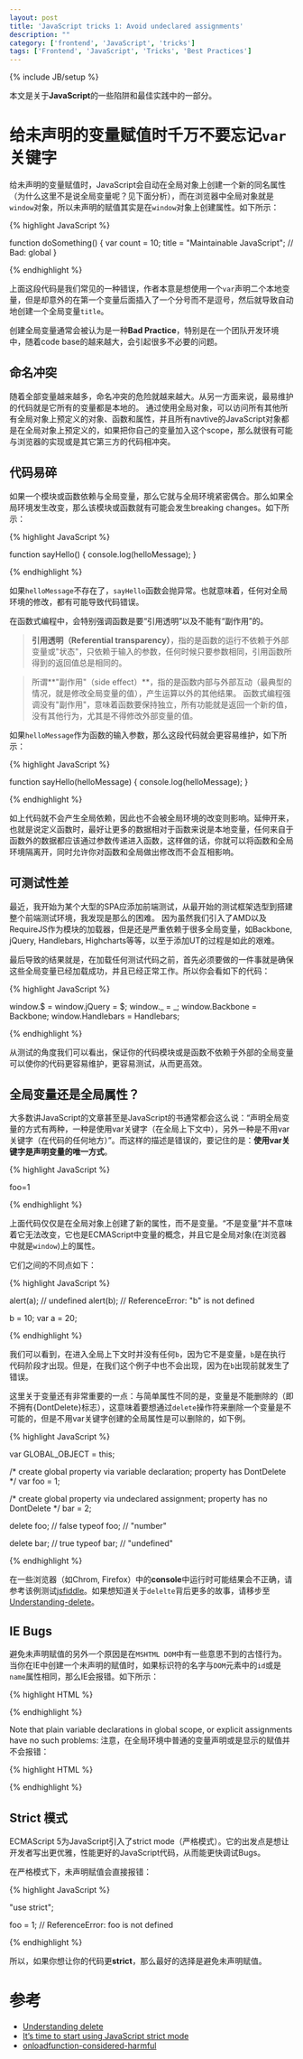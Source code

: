 ```yaml
---
layout: post
title: 'JavaScript tricks 1: Avoid undeclared assignments'
description: ""
category: ['frontend', 'JavaScript', 'tricks']
tags: ['Frontend', 'JavaScript', 'Tricks', 'Best Practices']
---
```

{% include JB/setup %}

本文是关于**JavaScript**的一些陷阱和最佳实践中的一部分。

# 给未声明的变量赋值时千万不要忘记`var`关键字

给未声明的变量赋值时，JavaScript会自动在全局对象上创建一个新的同名属性（为什么这里不是说全局变量呢？见下面分析），而在浏览器中全局对象就是`window`对象，所以未声明的赋值其实是在`window`对象上创建属性。如下所示：

{% highlight JavaScript %}

function doSomething() { 
  var count = 10;
      title = "Maintainable JavaScript"; // Bad: global
}

{% endhighlight %}

上面这段代码是我们常见的一种错误，作者本意是想使用一个`var`声明二个本地变量，但是却意外的在第一个变量后面插入了一个分号而不是逗号，然后就导致自动地创建一个全局变量`title`。

创建全局变量通常会被认为是一种**Bad Practice**，特别是在一个团队开发环境中，随着code base的越来越大，会引起很多不必要的问题。

## 命名冲突

随着全部变量越来越多，命名冲突的危险就越来越大。从另一方面来说，最易维护的代码就是它所有的变量都是本地的。
通过使用全局对象，可以访问所有其他所有全局对象上预定义的对象、函数和属性，并且所有navtive的JavaScript对象都是在全局对象上预定义的，如果把你自己的变量加入这个scope，那么就很有可能与浏览器的实现或是其它第三方的代码相冲突。

## 代码易碎

如果一个模块或函数依赖与全局变量，那么它就与全局环境紧密偶合。那么如果全局环境发生改变，那么该模块或函数就有可能会发生breaking changes。如下所示：

{% highlight JavaScript %}

function sayHello() {
  console.log(helloMessage);
}

{% endhighlight %}

如果`helloMessage`不存在了，`sayHello`函数会抛异常。也就意味着，任何对全局环境的修改，都有可能导致代码错误。

在函数式编程中，会特别强调函数是要“引用透明”以及不能有“副作用”的。

>**引用透明（Referential transparency）**，指的是函数的运行不依赖于外部变量或"状态"，只依赖于输入的参数，任何时候只要参数相同，引用函数所得到的返回值总是相同的。

>所谓**"副作用"（side effect）**，指的是函数内部与外部互动（最典型的情况，就是修改全局变量的值），产生运算以外的其他结果。
函数式编程强调没有"副作用"，意味着函数要保持独立，所有功能就是返回一个新的值，没有其他行为，尤其是不得修改外部变量的值。

如果`helloMessage`作为函数的输入参数，那么这段代码就会更容易维护，如下所示：

{% highlight JavaScript %}

function sayHello(helloMessage) {
  console.log(helloMessage);
}

{% endhighlight %}

如上代码就不会产生全局依赖，因此也不会被全局环境的改变则影响。延伸开来，也就是说定义函数时，最好让更多的数据相对于函数来说是本地变量，任何来自于函数外的数据都应该通过参数传递进入函数，这样做的话，你就可以将函数和全局环境隔离开，同时允许你对函数和全局做出修改而不会互相影响。

## 可测试性差

最近，我开始为某个大型的SPA应添加前端测试，从最开始的测试框架选型到搭建整个前端测试环境，我发现是那么的困难。
因为虽然我们引入了AMD以及RequireJS作为模块的加载器，但是还是严重依赖于很多全局变量，如Backbone, jQuery, Handlebars, Highcharts等等，以至于添加UT的过程是如此的艰难。

最后导致的结果就是，在加载任何测试代码之前，首先必须要做的一件事就是确保这些全局变量已经加载成功，并且已经正常工作。所以你会看如下的代码：

{% highlight JavaScript %}

window.$ = window.jQuery = $;
window._ = _;
window.Backbone = Backbone;
window.Handlebars = Handlebars;

{% endhighlight %}

从测试的角度我们可以看出，保证你的代码模块或是函数不依赖于外部的全局变量可以使你的代码更容易维护，更容易测试，从而更高效。

## 全局变量还是全局属性？

大多数讲JavaScript的文章甚至是JavaScript的书通常都会这么说：“声明全局变量的方式有两种，一种是使用var关键字（在全局上下文中），另外一种是不用var关键字（在代码的任何地方）”。而这样的描述是错误的，要记住的是：**使用var关键字是声明变量的唯一方式**。

{% highlight JavaScript %}

foo=1

{% endhighlight %} 

上面代码仅仅是在全局对象上创建了新的属性，而不是变量。“不是变量”并不意味着它无法改变，它也是ECMAScript中变量的概念，并且它是全局对象(在浏览器中就是`window`)上的属性。

它们之间的不同点如下：

{% highlight JavaScript %}

alert(a); // undefined 
alert(b); // ReferenceError: "b" is not defined 

b = 10;
var a = 20;

{% endhighlight %}

我们可以看到，在进入全局上下文时并没有任何`b`，因为它不是变量，`b`是在执行代码阶段才出现。但是，在我们这个例子中也不会出现，因为在`b`出现前就发生了错误。

这里关于变量还有非常重要的一点：与简单属性不同的是，变量是不能删除的（即不拥有{DontDelete}标志），这意味着要想通过`delete`操作符来删除一个变量是不可能的，但是不用var关键字创建的全局属性是可以删除的，如下例。

{% highlight JavaScript %}

var GLOBAL_OBJECT = this; 

/* create global property via variable declaration; property has DontDelete */ 
var foo = 1; 

/* create global property via undeclared assignment; property has no DontDelete */ 
bar = 2; 

delete foo; // false 
typeof foo; // "number" 

delete bar; // true 
typeof bar; // "undefined"

{% endhighlight %}

在一些浏览器（如Chrom, Firefox）中的**console**中运行时可能结果会不正确，请参考该例测试[jsfiddle](http://jsfiddle.net/wn5e3u22/)。如果想知道关于`delelte`背后更多的故事，请移步至[Understanding-delete](http://perfectionkills.com/understanding-delete/)。

## IE Bugs

避免未声明赋值的另外一个原因是在`MSHTML DOM`中有一些意思不到的古怪行为。当你在IE中创建一个未声明的赋值时，如果标识符的名字与`DOM`元素中的`id`或是`name`属性相同，那么IE会报错。如下所示：

{% highlight HTML %}

<p id="foo"></p>
<form name="bar" action=""><p></p></form>

<script type="text/javascript">
  try {
    foo = 1;
  }
  catch(e) {
    document.write(e); // TypeError: Object doesn't support this property or method
  }
  try {
    bar = 1;
  }
  catch(e) {
    document.write(e); // ReferenceError: Illegal assignment
  }
</script>

{% endhighlight %}

Note that plain variable declarations in global scope, or explicit assignments have no such problems:
注意，在全局环境中普通的变量声明或是显示的赋值并不会报错：

{% highlight HTML %}

<p id="foo"></p>
<form name="bar" action=""><p></p></form>

<script type="text/javascript">
  var foo = 1; // declares (and initializes) global `foo` variable
  window.foo = 1; // assigns to a "foo" property of `window` object
  this.foo = 1; // assigns to a "foo" property of Global Object
</script>

{% endhighlight %}

## Strict 模式

ECMAScript 5为JavaScript引入了strict mode（严格模式）。它的出发点是想让开发者写出更优雅，性能更好的JavaScript代码，从而能更快调试Bugs。

在严格模式下，未声明赋值会直接报错：

{% highlight JavaScript %}

"use strict";

foo = 1; // ReferenceError: foo is not defined

{% endhighlight %}

所以，如果你想让你的代码更**strict**，那么最好的选择是避免未声明赋值。


# 参考

* [Understanding delete](http://perfectionkills.com/understanding-delete/)
* [It’s time to start using JavaScript strict mode](http://www.nczonline.net/blog/2012/03/13/its-time-to-start-using-javascript-strict-mode/)
* [onloadfunction-considered-harmful](http://perfectionkills.com/onloadfunction-considered-harmful)